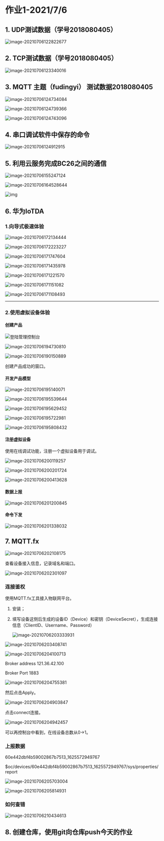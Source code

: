 # 作业1-2021/7/6

## 1. UDP测试数据（学号2018080405）

![image-20210706122822677](C:\Users\LIGHTBLUE\AppData\Roaming\Typora\typora-user-images\image-20210706122822677.png)

## 2. TCP测试数据（学号2018080405）

![image-20210706123340016](C:\Users\LIGHTBLUE\AppData\Roaming\Typora\typora-user-images\image-20210706123340016.png)

## 3. MQTT 主题（fudingyi） 测试数据2018080405

![image-20210706124734084](C:\Users\LIGHTBLUE\AppData\Roaming\Typora\typora-user-images\image-20210706124734084.png)

![image-20210706124739366](C:\Users\LIGHTBLUE\AppData\Roaming\Typora\typora-user-images\image-20210706124739366.png)

![image-20210706124743096](C:\Users\LIGHTBLUE\AppData\Roaming\Typora\typora-user-images\image-20210706124743096.png)

## 4. 串口调试软件中保存的命令

![image-20210706124912915](C:\Users\LIGHTBLUE\AppData\Roaming\Typora\typora-user-images\image-20210706124912915.png)

## 5. 利用云服务完成BC26之间的通信

![image-20210706155247124](C:\Users\LIGHTBLUE\AppData\Roaming\Typora\typora-user-images\image-20210706155247124.png)

![image-20210706164528644](C:\Users\LIGHTBLUE\AppData\Roaming\Typora\typora-user-images\image-20210706164528644.png)

![img](file:///D:\聊天记录\1004824521\Image\Group2\4G\3Q\4G3QSGQXPB{ZHYBD@CVJG0X.png)

## 6. 华为IoTDA

### 1.向导式极速体验

![image-20210706172134444](C:\Users\LIGHTBLUE\AppData\Roaming\Typora\typora-user-images\image-20210706172134444.png)

![image-20210706172223227](C:\Users\LIGHTBLUE\AppData\Roaming\Typora\typora-user-images\image-20210706172223227.png)

![image-20210706171747604](C:\Users\LIGHTBLUE\AppData\Roaming\Typora\typora-user-images\image-20210706171747604.png)

![image-20210706171435978](C:\Users\LIGHTBLUE\AppData\Roaming\Typora\typora-user-images\image-20210706171435978.png)

![image-20210706171221570](C:\Users\LIGHTBLUE\AppData\Roaming\Typora\typora-user-images\image-20210706171221570.png)

![image-20210706171151082](C:\Users\LIGHTBLUE\AppData\Roaming\Typora\typora-user-images\image-20210706171151082.png)

![image-20210706171108493](C:\Users\LIGHTBLUE\AppData\Roaming\Typora\typora-user-images\image-20210706171108493.png)

---



### 2.使用虚拟设备体验

#### 创建产品

![登陆管理控制台](C:\Users\LIGHTBLUE\AppData\Roaming\Typora\typora-user-images\image-20210706175444769.png)

![image-20210706194730810](C:\Users\LIGHTBLUE\AppData\Roaming\Typora\typora-user-images\image-20210706194730810.png)

![image-20210706190150889](C:\Users\LIGHTBLUE\AppData\Roaming\Typora\typora-user-images\image-20210706190150889.png)

创建产品成功的窗口。

#### 开发产品模型

![image-20210706195140071](C:\Users\LIGHTBLUE\AppData\Roaming\Typora\typora-user-images\image-20210706195140071.png)

![image-20210706195539644](C:\Users\LIGHTBLUE\AppData\Roaming\Typora\typora-user-images\image-20210706195539644.png)

![image-20210706195629452](C:\Users\LIGHTBLUE\AppData\Roaming\Typora\typora-user-images\image-20210706195629452.png)



![image-20210706195722981](C:\Users\LIGHTBLUE\AppData\Roaming\Typora\typora-user-images\image-20210706195722981.png)

![image-20210706195808432](C:\Users\LIGHTBLUE\AppData\Roaming\Typora\typora-user-images\image-20210706195808432.png)



#### 注册虚拟设备

使用在线调试功能，注册一个虚拟设备用于调试。

![image-20210706200119257](C:\Users\LIGHTBLUE\AppData\Roaming\Typora\typora-user-images\image-20210706200119257.png)

![image-20210706200201724](C:\Users\LIGHTBLUE\AppData\Roaming\Typora\typora-user-images\image-20210706200201724.png)

![image-20210706200413628](C:\Users\LIGHTBLUE\AppData\Roaming\Typora\typora-user-images\image-20210706200413628.png)

#### 数据上报

![image-20210706201200845](C:\Users\LIGHTBLUE\AppData\Roaming\Typora\typora-user-images\image-20210706201200845.png)

#### 命令下发

![image-20210706201338032](C:\Users\LIGHTBLUE\AppData\Roaming\Typora\typora-user-images\image-20210706201338032.png)

## 7. MQTT.fx

![image-20210706202108175](C:\Users\LIGHTBLUE\AppData\Roaming\Typora\typora-user-images\image-20210706202108175.png)

查看设备接入信息，记录域名和端口。

![image-20210706202301097](C:\Users\LIGHTBLUE\AppData\Roaming\Typora\typora-user-images\image-20210706202301097.png)

### 连接鉴权

使用MQTT.fx工具接入物联网平台。

1. 安装；

2. 填写设备这侧后生成的设备ID（Device）和密钥（DeviceSecret），生成连接信息（ClientID、Username、Password）

   ![image-20210706203333931](C:\Users\LIGHTBLUE\AppData\Roaming\Typora\typora-user-images\image-20210706203333931.png)

![image-20210706203408741](C:\Users\LIGHTBLUE\AppData\Roaming\Typora\typora-user-images\image-20210706203408741.png)

![image-20210706204100713](C:\Users\LIGHTBLUE\AppData\Roaming\Typora\typora-user-images\image-20210706204100713.png)

Broker address 121.36.42.100

Broker Port 1883

![image-20210706204755381](C:\Users\LIGHTBLUE\AppData\Roaming\Typora\typora-user-images\image-20210706204755381.png)

然后点击Apply。

![image-20210706204903847](C:\Users\LIGHTBLUE\AppData\Roaming\Typora\typora-user-images\image-20210706204903847.png)

点击connect连接。

![image-20210706204942457](C:\Users\LIGHTBLUE\AppData\Roaming\Typora\typora-user-images\image-20210706204942457.png)

可以再控制台中看到，在线设备总数从0->1。

### 上报数据

60e442dbf4b59002867b7513_1625572949767

$oc/devices/60e442dbf4b59002867b7513_1625572949767/sys/properties/report

![image-20210706205703004](C:\Users\LIGHTBLUE\AppData\Roaming\Typora\typora-user-images\image-20210706205703004.png)

![image-20210706205814931](C:\Users\LIGHTBLUE\AppData\Roaming\Typora\typora-user-images\image-20210706205814931.png)

### 如何查错

![image-20210706210434613](C:\Users\LIGHTBLUE\AppData\Roaming\Typora\typora-user-images\image-20210706210434613.png)

## 8. 创建仓库，使用git向仓库push今天的作业

